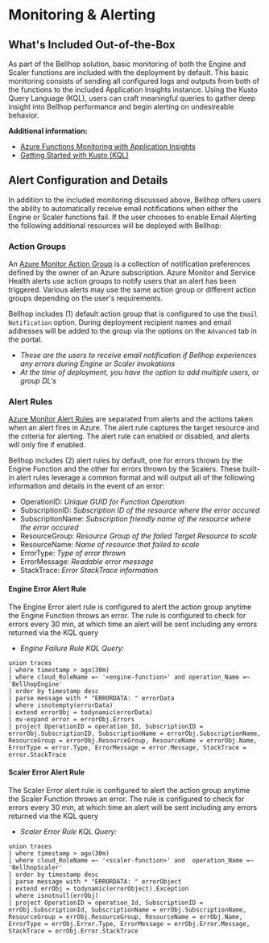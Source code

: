 # Monitoring & Alerting

## What's Included Out-of-the-Box
As part of the Bellhop solution, basic monitoring of both the Engine and Scaler functions are included with the deployment by default. This basic monitoring consists of sending all configured logs and outputs from both of the functions to the included Application Insights instance. Using the Kusto Query Language (KQL), users can craft meaningful queries to gather deep insight into Bellhop performance and begin alerting on undesireable behavior.

**Additional information:**
- [Azure Functions Monitoring with Application Insights](https://docs.microsoft.com/en-us/azure/azure-functions/functions-monitoring)
- [Getting Started with Kusto (KQL)](https://docs.microsoft.com/en-us/azure/data-explorer/kusto/concepts/)

## Alert Configuration and Details
In addition to the included monitoring discussed above, Bellhop offers users the ability to automatically receive email notifications when either the Engine or Scaler functions fail. If the user chooses to enable Email Alerting the following additional resources will be deployed with Bellhop:

### Action Groups

An [Azure Monitor Action Group](https://docs.microsoft.com/en-us/azure/azure-monitor/alerts/action-groups) is a collection of notification preferences defined by the owner of an Azure subscription. Azure Monitor and Service Health alerts use action groups to notify users that an alert has been triggered. Various alerts may use the same action group or different action groups depending on the user's requirements.

Bellhop includes (1) default action group that is configured to use the `Email Notification` option. During deployment recipient names and email addresses will be added to the group via the options on the `Advanced` tab in the portal. 
- _These are the users to receive email notification if Bellhop experiences any errors during Engine or Scaler invokations_
- _At the time of deployment, you have the option to add multiple users, or group DL's_

### Alert Rules

[Azure Monitor Alert Rules](https://docs.microsoft.com/en-us/azure/azure-monitor/alerts/alerts-overview#manage-alert-rules) are separated from alerts and the actions taken when an alert fires in Azure. The alert rule captures the target resource and the criteria for alerting. The alert rule can enabled or disabled, and alerts will only fire if enabled.

Bellhop includes (2) alert rules by default, one for errors thrown by the Engine Function and the other for errors thrown by the Scalers. These built-in alert rules leverage a common format and will output all of the following information and details in the event of an error:
- OperationID: _Unique GUID for Function Operation_
- SubscriptionID: _Subscription ID of the resource where the error occured_
- SubscriptionName: _Subscription friendly name of the resource where the error occured_
- ResourceGroup: _Resource Group of the failed Target Resource to scale_
- ResourceName: _Name of resource that failed to scale_
- ErrorType: _Type of error thrown_
- ErrorMessage: _Readable error message_
- StackTrace: _Error StackTrace information_

#### Engine Error Alert Rule
The Engine Error alert rule is configured to alert the action group anytime the Engine Function throws an error. The rule is configured to check for errors every 30 min, at which time an alert will be sent including any errors returned via the KQL query
- _Engine Failure Rule KQL Query:_
```
union traces
| where timestamp > ago(30m)
| where cloud_RoleName =~ '<engine-function>' and operation_Name =~ 'BellhopEngine'
| order by timestamp desc
| parse message with * "ERRORDATA: " errorData
| where isnotempty(errorData)
| extend errorObj = todynamic(errorData)
| mv-expand error = errorObj.Errors
| project OperationID = operation_Id, SubscriptionID = errorObj.SubscriptionID, SubscriptionName = errorObj.SubscriptionName, ResourceGroup = errorObj.ResourceGroup, ResourceName = errorObj.Name, ErrorType = error.Type, ErrorMessage = error.Message, StackTrace = error.StackTrace
```

#### Scaler Error Alert Rule
The Scaler Error alert rule is configured to alert the action group anytime the Scaler Function throws an error. The rule is configured to check for errors every 30 min, at which time an alert will be sent including any errors returned via the KQL query
- _Scaler Error Rule KQL Query:_
```
union traces
| where timestamp > ago(30m)
| where cloud_RoleName =~ '<scaler-function>' and  operation_Name =~ 'BellhopScaler'
| order by timestamp desc
| parse message with * "ERRORDATA: " errorObject
| extend errObj = todynamic(errorObject).Exception
| where isnotnull(errObj)
| project OperationID = operation_Id, SubscriptionID = errObj.SubscriptionId, SubscriptionName = errObj.SubscriptionName, ResourceGroup = errObj.ResourceGroup, ResourceName = errObj.Name, ErrorType = errObj.Error.Type, ErrorMessage = errObj.Error.Message, StackTrace = errObj.Error.StackTrace
```
